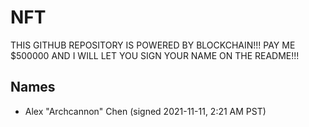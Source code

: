 # NFT
THIS GITHUB REPOSITORY IS POWERED BY BLOCKCHAIN!!! PAY ME $500000 AND I WILL LET YOU SIGN YOUR NAME ON THE README!!! 

## Names
- Alex "Archcannon" Chen (signed 2021-11-11, 2:21 AM PST)
